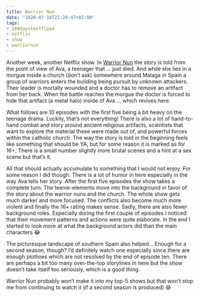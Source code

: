 ```yaml
---
title: Warrior Nun
date: "2020-07-18T21:26:47+02:00"
tags:
- 100daystooffload
- netflix
- show
- warriornun
---
```


Another week, another Netflix show. In [Warrior Nun](https://en.wikipedia.org/wiki/Warrior_Nun_(TV_series)) the story is told from the point of view of Ava, a teenager that ... just died. And while she lies in a morgue inside a church (don’t ask) somewhere around Malaga in Spain a group of warriors enters the building being pursuit by unknown attackers. Their leader is mortally wounded and a doctor has to remove an artifact from her back. When the battle reaches the morgue the doctor is forced to hide that artifact (a metal halo) inside of Ava ... which revives here.

What follows are 10 episodes with the first five being a bit heavy on the teenage drama. Luckily, that’s not everything! There is also a lot of hand-to-hand combat and story around ancient religious artifacts, scientists that want to explore the material these were made out of, and powerful forces within the catholic church. The way the story is told in the beginning feels like something that should be YA, but for some reason it is marked as for 16+. There is a small number slightly more brutal scenes and a hint at a sex scene but that’s it.

All that should actually accumulate to something that I would not enjoy. For some reason I did though. There is a lot of humor in here especially in the way Ava tells her story. After the first five episodes the show takes a complete turn: The teenie-elements move into the background in favor of the story about the warrior nuns and the church. The whole show gets much darker and more focused. The conflicts also become much more violent and finally the 16+ rating makes sense. Sadly, there are also fewer background roles. Especially during the first couple of episodes I noticed that their movement patterns and actions were quite elaborate. In the end I started to look more at what the background actors did than the main characters 😂 

The picturesque landscape of southern Spain also helped... Enough for a second season, though? I’d definitely watch one especially since there are enough plotlines which are not resolved by the end of episode ten. There are perhaps a bit too many over-the-top storylines in here but the show doesn’t take itself too seriously, which is a good thing.

Warrior Nun probably won’t make it into my top-5 shows but that won’t stop me from continuing to watch it (if a second season is produced) 😅
